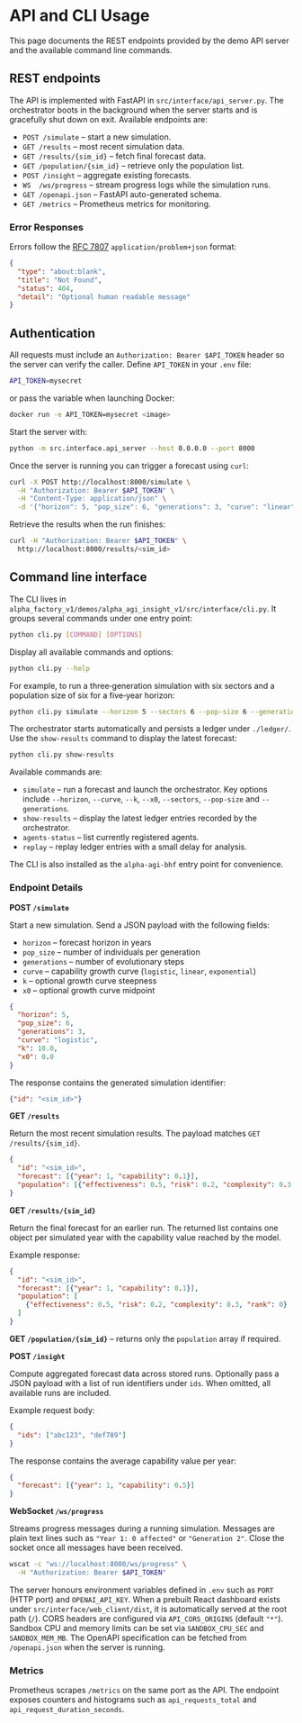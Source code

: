 # API and CLI Usage

This page documents the REST endpoints provided by the demo API server and the available command line commands.

## REST endpoints

The API is implemented with FastAPI in `src/interface/api_server.py`. The
orchestrator boots in the background when the server starts and is gracefully
shut down on exit. Available endpoints are:

- `POST /simulate` – start a new simulation.
- `GET /results` – most recent simulation data.
- `GET /results/{sim_id}` – fetch final forecast data.
- `GET /population/{sim_id}` – retrieve only the population list.
- `POST /insight` – aggregate existing forecasts.
- `WS  /ws/progress` – stream progress logs while the simulation runs.
- `GET /openapi.json` – FastAPI auto-generated schema.
- `GET /metrics` – Prometheus metrics for monitoring.

### Error Responses

Errors follow the [RFC&nbsp;7807](https://datatracker.ietf.org/doc/html/rfc7807)
`application/problem+json` format:

```json
{
  "type": "about:blank",
  "title": "Not Found",
  "status": 404,
  "detail": "Optional human readable message"
}
```

## Authentication

All requests must include an `Authorization: Bearer $API_TOKEN` header so the
server can verify the caller. Define `API_TOKEN` in your `.env` file:

```bash
API_TOKEN=mysecret
```

or pass the variable when launching Docker:

```bash
docker run -e API_TOKEN=mysecret <image>
```

Start the server with:

```bash
python -m src.interface.api_server --host 0.0.0.0 --port 8000
```

Once the server is running you can trigger a forecast using `curl`:

```bash
curl -X POST http://localhost:8000/simulate \
  -H "Authorization: Bearer $API_TOKEN" \
  -H "Content-Type: application/json" \
  -d '{"horizon": 5, "pop_size": 6, "generations": 3, "curve": "linear"}'
```

Retrieve the results when the run finishes:

```bash
curl -H "Authorization: Bearer $API_TOKEN" \
  http://localhost:8000/results/<sim_id>
```

## Command line interface

The CLI lives in `alpha_factory_v1/demos/alpha_agi_insight_v1/src/interface/cli.py`. It groups several commands under one entry point:

```bash
python cli.py [COMMAND] [OPTIONS]
```

Display all available commands and options:

```bash
python cli.py --help
```

For example, to run a three‑generation simulation with six sectors and a
population size of six for a five‑year horizon:

```bash
python cli.py simulate --horizon 5 --sectors 6 --pop-size 6 --generations 3
```

The orchestrator starts automatically and persists a ledger under `./ledger/`.
Use the `show-results` command to display the latest forecast:

```bash
python cli.py show-results
```

Available commands are:

- `simulate` – run a forecast and launch the orchestrator. Key options include `--horizon`, `--curve`, `--k`, `--x0`, `--sectors`, `--pop-size` and `--generations`.
- `show-results` – display the latest ledger entries recorded by the orchestrator.
- `agents-status` – list currently registered agents.
- `replay` – replay ledger entries with a small delay for analysis.

The CLI is also installed as the `alpha-agi-bhf` entry point for convenience.

### Endpoint Details

**POST `/simulate`**

Start a new simulation. Send a JSON payload with the following fields:

- `horizon` – forecast horizon in years
- `pop_size` – number of individuals per generation
- `generations` – number of evolutionary steps
- `curve` – capability growth curve (`logistic`, `linear`, `exponential`)
- `k` – optional growth curve steepness
- `x0` – optional growth curve midpoint

```json
{
  "horizon": 5,
  "pop_size": 6,
  "generations": 3,
  "curve": "logistic",
  "k": 10.0,
  "x0": 0.0
}
```

The response contains the generated simulation identifier:

```json
{"id": "<sim_id>"}
```

**GET `/results`**

Return the most recent simulation results. The payload matches
``GET /results/{sim_id}``.

```json
{
  "id": "<sim_id>",
  "forecast": [{"year": 1, "capability": 0.1}],
  "population": [{"effectiveness": 0.5, "risk": 0.2, "complexity": 0.3, "rank": 0}]
}
```

**GET `/results/{sim_id}`**

Return the final forecast for an earlier run. The returned list contains one
object per simulated year with the capability value reached by the model.

Example response:

```json
{
  "id": "<sim_id>",
  "forecast": [{"year": 1, "capability": 0.1}],
  "population": [
    {"effectiveness": 0.5, "risk": 0.2, "complexity": 0.3, "rank": 0}
  ]
}
```

**GET `/population/{sim_id}`** – returns only the ``population`` array if required.

**POST `/insight`**

Compute aggregated forecast data across stored runs. Optionally pass a JSON
payload with a list of run identifiers under ``ids``. When omitted, all
available runs are included.

Example request body:

```json
{
  "ids": ["abc123", "def789"]
}
```

The response contains the average capability value per year:

```json
{
  "forecast": [{"year": 1, "capability": 0.5}]
}
```

**WebSocket `/ws/progress`**

Streams progress messages during a running simulation. Messages are plain text lines
such as `"Year 1: 0 affected"` or `"Generation 2"`. Close the socket once all
messages have been received.

```bash
wscat -c "ws://localhost:8000/ws/progress" \
  -H "Authorization: Bearer $API_TOKEN"
```

The server honours environment variables defined in `.env` such as `PORT` (HTTP port) and `OPENAI_API_KEY`. When a prebuilt React dashboard exists under `src/interface/web_client/dist`, it is automatically served at the root path (`/`). CORS headers are configured via `API_CORS_ORIGINS` (default `"*"`).
Sandbox CPU and memory limits can be set via `SANDBOX_CPU_SEC` and `SANDBOX_MEM_MB`.
The OpenAPI specification can be fetched from `/openapi.json` when the server is
running.

### Metrics

Prometheus scrapes `/metrics` on the same port as the API. The endpoint exposes
counters and histograms such as `api_requests_total` and
`api_request_duration_seconds`.
